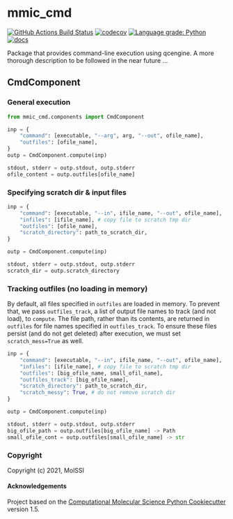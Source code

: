 mmic_cmd
==============================
[//]: # (Badges)
[![GitHub Actions Build Status](https://github.com/MolSSI/mmic_cmd/workflows/CI/badge.svg)](https://github.com/MolSSI/mmic_cmd/actions?query=workflow%3ACI)
[![codecov](https://codecov.io/gh/MolSSI/mmic_cmd/branch/main/graph/badge.svg)](https://codecov.io/gh/MolSSI/mmic_cmd/branch/main)
[![Language grade: Python](https://img.shields.io/lgtm/grade/python/g/MolSSI/mmic_cmd.svg?logo=lgtm&logoWidth=18)](https://lgtm.com/projects/g/MolSSI/mmic_cmd/context:python)
[![docs](https://github.com/MolSSI/mmic_cmd/actions/workflows/doc.yaml/badge.svg)](https://molssi.github.io/mmic_cmd)

Package that provides command-line execution using qcengine.
A more thorough description to be followed in the near future ...

## CmdComponent
### General execution
```python
from mmic_cmd.components import CmdComponent

inp = {
    "command": [executable, "--arg", arg, "--out", ofile_name],
    "outfiles": [ofile_name],
}
outp = CmdComponent.compute(inp)

stdout, stderr = outp.stdout, outp.stderr
ofile_content = outp.outfiles[ofile_name]
```

### Specifying scratch dir & input files
```python
inp = {
    "command": [executable, "--in", ifile_name, "--out", ofile_name],
    "infiles": [ifile_name], # copy file to scratch tmp dir
    "outfiles": [ofile_name],
    "scratch_directory": path_to_scratch_dir,
}

outp = CmdComponent.compute(inp)

stdout, stderr = outp.stdout, outp.stderr
scratch_dir = outp.scratch_directory
```

### Tracking outfiles (no loading in memory)
By default, all files specified in `outfiles` are loaded in memory. To prevent that,
we pass `outfiles_track`, a list of output file names to track (and not load), to `compute`.
The file path, rather than its contents, are returned in `outfiles` for file names specified
in `outfiles_track`. To ensure these files persist (and do not get deleted) after execution,
we must set `scratch_mess=True` as well.

```python
inp = {
    "command": [executable, "--in", ifile_name, "--out", ofile_name],
    "infiles": [ifile_name], # copy file to scratch tmp dir
    "outfiles": [big_ofile_name, small_ofil_name],
    "outfiles_track": [big_ofile_name],
    "scratch_directory": path_to_scratch_dir,
    "scratch_messy": True, # do not remove scratch dir
}

outp = CmdComponent.compute(inp)

stdout, stderr = outp.stdout, outp.stderr
big_ofile_path = outp.outfiles[big_ofile_name] -> Path
small_ofile_cont = outp.outfiles[small_ofile_name] -> str
```


### Copyright

Copyright (c) 2021, MolSSI


#### Acknowledgements
 
Project based on the 
[Computational Molecular Science Python Cookiecutter](https://github.com/molssi/cookiecutter-cms) version 1.5.
